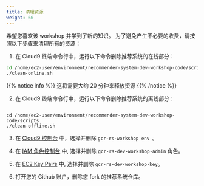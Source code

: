 ```yaml
---
title: 清理资源
weight: 60
---
```


希望您喜欢该 workshop 并学到了新的知识。 为了避免产生不必要的收费，请按照以下步骤来清理所有的资源： 

1. 在 Cloud9 终端命令行中，运行以下命令删除推荐系统的在线部分： 
```sh
cd /home/ec2-user/environment/recommender-system-dev-workshop-code/scripts
./clean-online.sh
```

{{% notice info %}}
这将需要大约 20 分钟来释放资源 
{{% /notice %}}

2. 在 Cloud9 终端命令行中，运行以下命令删除推荐系统的离线部分： 
``` 

cd /home/ec2-user/environment/recommender-system-dev-workshop-code/scripts
./clean-offline.sh

```

3. 在 [Cloud9 控制台](https://ap-northeast-1.console.aws.amazon.com/cloud9/home?region=ap-northeast-1#) 中，选择并删除 `gcr-rs-workshop env `。

4. 在 [IAM 角色控制台](https://console.aws.amazon.com/iam/home#/roles) 中, 选择并删除 `gcr-rs-dev-workshop-admin` 角色。

5. 在 [EC2 Key Pairs](https://ap-northeast-1.console.aws.amazon.com/ec2/v2/home?region=ap-northeast-1#KeyPairs:search=gcr-rs-dev-workshop-key) 中, 选择并删除 `gcr-rs-dev-workshop-key`。

6. 打开您的 Github 账户，删除您 fork 的推荐系统仓库。

